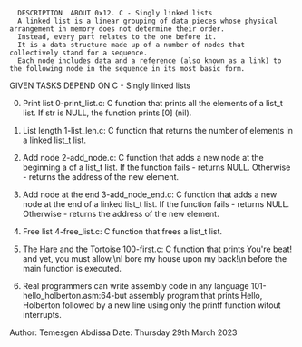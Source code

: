       DESCRIPTION  ABOUT 0x12. C - Singly linked lists
      A linked list is a linear grouping of data pieces whose physical arrangement in memory does not determine their order. 
      Instead, every part relates to the one before it. 
      It is a data structure made up of a number of nodes that collectively stand for a sequence. 
      Each node includes data and a reference (also known as a link) to the following node in the sequence in its most basic form.

 GIVEN TASKS DEPEND ON  C - Singly linked lists

0. Print list
    0-print_list.c: C function that prints all the elements of a list_t list.
        If str is NULL, the function prints [0] (nil).

1. List length
    1-list_len.c: C function that returns the number of elements in a linked list_t list.

2. Add node
    2-add_node.c: C function that adds a new node at the beginning a of a list_t list.
        If the function fails - returns NULL.
        Otherwise - returns the address of the new element.

3. Add node at the end
    3-add_node_end.c: C function that adds a new node at the end of a linked list_t list.
        If the function fails - returns NULL.
        Otherwise - returns the address of the new element.

4. Free list
    4-free_list.c: C function that frees a list_t list.

5. The Hare and the Tortoise
    100-first.c: C function that prints You're beat! and yet, you must allow,\nI bore my house upon my back!\n before the main function is executed.

6. Real programmers can write assembly code in any language
  101-hello_holberton.asm:64-but assembly program that prints Hello, Holberton followed by a new line using only the printf function witout interrupts.
  
  Author: Temesgen Abdissa
  Date: Thursday 29th March 2023
  
   
